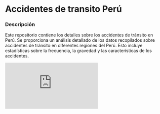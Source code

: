 # Accidentes de transito Perú

### Descripción
Este repositorio contiene los detalles sobre los accidentes de tránsito en Perú.
Se proporciona un análisis detallado de los datos recopilados sobre accidentes de tránsito en diferentes regiones del Perú. Esto incluye estadísticas sobre la frecuencia, la gravedad y las características de los accidentes.

![No Found](https://github.com/robinsonzarzo/accidente-transito/blob/7864e6f23741746b57d6980fd2ac4ac1cef33824/Dashboard%201.pdf)
